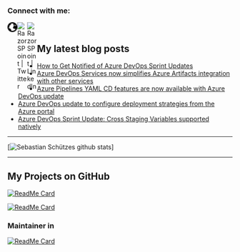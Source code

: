 
### Connect with me:

[<img align="left" alt="razorspoint.com" width="22px" src="https://raw.githubusercontent.com/iconic/open-iconic/master/svg/globe.svg" />][website]
[<img align="left" alt="RazorSPoint | Twitter" width="22px" src="https://cdn.jsdelivr.net/npm/simple-icons@v3/icons/twitter.svg" />][twitter]
[<img align="left" alt="RazorSPoint | LinkedIn" width="22px" src="https://cdn.jsdelivr.net/npm/simple-icons@v3/icons/linkedin.svg" />][linkedin]

<br />

## My latest blog posts

<!-- BLOG-POST-LIST:START -->
- [How to Get Notified of Azure DevOps Sprint Updates](https://www.razorspoint.com/2020/06/12/how-to-get-notified-of-azure-devops-sprint-updates/)
- [Azure DevOps Services now simplifies Azure Artifacts integration with other services](https://www.razorspoint.com/2020/06/08/azure-devops-services-now-simplifies-azure-artifacts-integration-with-other-services/)
- [Azure Pipelines YAML CD features are now available with Azure DevOps update](https://www.razorspoint.com/2020/05/14/azure-pipelines-yaml-cd-features-are-now-available-with-azure-devops-update/)
- [Azure DevOps update to configure deployment strategies from the Azure portal](https://www.razorspoint.com/2020/05/07/azure-devops-update-to-configure-deployment-strategies-from-the-azure-portal/)
- [Azure DevOps Sprint Update: Cross Staging Variables supported natively](https://www.razorspoint.com/2020/05/05/azure-devops-sprint-update-cross-staging-variables-supported-natively/)
<!-- BLOG-POST-LIST:END -->

---

[![Sebastian Schützes github stats](https://github-readme-stats.vercel.app/api?username=SebastianSchuetze&count_private=true&show_icons=true&bg_color=000000&icon_color=aaaaaa&title_color=ffffff&text_color=aaaaaa)]

---

## My Projects on GitHub

[![ReadMe Card](https://github-readme-stats.vercel.app/api/pin/?username=razorspoint&repo=azure-devops-azure-policy-extension&bg_color=000000&icon_color=aaaaaa&title_color=ffffff&text_color=aaaaaa)](https://github.com/RazorSPoint/azure-devops-azure-policy-extension)

[![ReadMe Card](https://github-readme-stats.vercel.app/api/pin/?username=razorspoint&repo=azuredevops-pnp-tasks&bg_color=000000&icon_color=aaaaaa&title_color=ffffff&text_color=aaaaaa)](https://github.com/RazorSPoint/azure-devops-azure-policy-extension)

### Maintainer in

[![ReadMe Card](https://github-readme-stats.vercel.app/api/pin/?username=MethodsAndPractices&repo=vsteam&bg_color=000000&icon_color=aaaaaa&title_color=ffffff&text_color=aaaaaa)](https://github.com/RazorSPoint/azure-devops-azure-policy-extension)


[website]: https://razorspoint.com
[twitter]: https://twitter.com/razorspoint
[linkedin]: https://linkedin.com/in/sebastianschuetze
